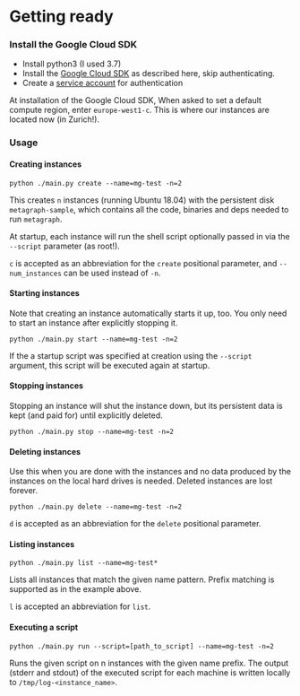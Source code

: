 # Getting ready
### Install the Google Cloud SDK
  - Install python3 (I used 3.7)
  - Install the [Google Cloud SDK](https://cloud.google.com/sdk/docs/quickstart-macos) as described here, skip authenticating.
  - Create a [service account](https://cloud.google.com/docs/authentication/getting-started) for authentication

At installation of the Google Cloud SDK, When asked to set a default compute region, enter `europe-west1-c`. This is where
our instances are located now (in Zurich!).

### Usage
#### Creating instances
```
python ./main.py create --name=mg-test -n=2
```
This creates `n` instances (running Ubuntu 18.04) with the persistent disk `metagraph-sample`, which contains all the code, 
binaries and deps needed to run `metagraph`. 

At startup, each instance will run the shell script optionally passed in via the `--script` parameter (as root!).

`c` is accepted as an abbreviation for the `create` positional parameter, and `--num_instances` can be used instead of `-n`.

#### Starting instances
Note that creating an instance automatically starts it up, too. You only need to start an instance after explicitly stopping it.
```
python ./main.py start --name=mg-test -n=2
``` 
If the a startup script was specified at creation using the `--script` argument, this script will be executed again at startup.
#### Stopping instances
Stopping an instance will shut the instance down, but its persistent data is kept (and paid for) until explicitly deleted.
```
python ./main.py stop --name=mg-test -n=2
``` 

#### Deleting instances
Use this when you are done with the instances and no data produced by the instances on the local hard drives is needed. 
Deleted instances are lost forever.
```
python ./main.py delete --name=mg-test -n=2
```

`d` is accepted as an abbreviation for the `delete` positional parameter.

#### Listing instances
```
python ./main.py list --name=mg-test*
```

Lists all instances that match the given name pattern. Prefix matching is supported as in the example above.

`l` is accepted an abbreviation for `list`.

#### Executing a script
```
python ./main.py run --script=[path_to_script] --name=mg-test -n=2
```

Runs the given script on n instances with the given name prefix. The output (stderr and stdout) of the executed script
for each machine is written locally to `/tmp/log-<instance_name>`. 